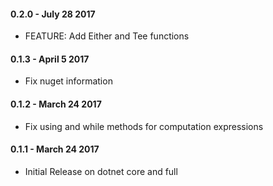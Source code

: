 #### 0.2.0 - July 28 2017
* FEATURE: Add Either and Tee functions

#### 0.1.3 - April 5 2017
* Fix nuget information

#### 0.1.2 - March 24 2017
* Fix using and while methods for computation expressions

#### 0.1.1 - March 24 2017
* Initial Release on dotnet core and full
